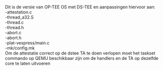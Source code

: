 Dit is de versie van OP-TEE OS met DS-TEE en aanpassingen hiervoor aan:  
-attestation.c  
-thread_a32.S  
-thread.c  
-thread.h  
-abort.c  
-abort.h  
-plat-vexpress/main.c  
-mk/config.mk  
Om de attestatie correct op de dstee TA te doen verlopen moet het taskset commando op QEMU beschikbaar zijn om de handlers en de TA op dezelfde core te laten uitvoeren  
